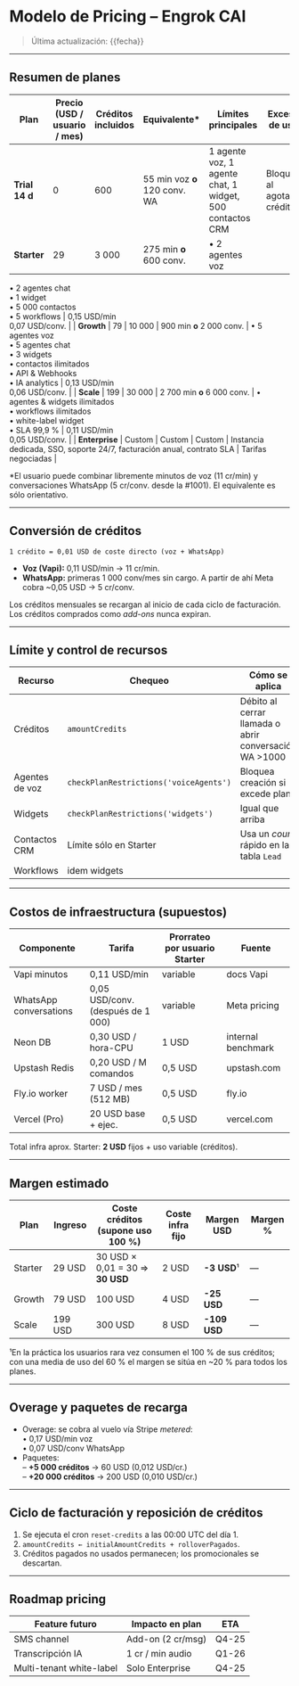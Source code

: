 # Modelo de Pricing – Engrok CAI

> Última actualización: {{fecha}}

---

## Resumen de planes

| Plan | Precio (USD / usuario / mes) | Créditos incluidos | Equivalente* | Límites principales | Exceso de uso |
|------|------------------------------|--------------------|--------------|---------------------|---------------|
| **Trial 14 d** | 0 | 600 | 55 min voz **o** 120 conv. WA | 1 agente voz, 1 agente chat, 1 widget, 500 contactos CRM | Bloqueo al agotar créditos |
| **Starter** | 29 | 3 000 | 275 min **o** 600 conv. | • 2 agentes voz  
• 2 agentes chat  
• 1 widget  
• 5 000 contactos  
• 5 workflows | 0,15 USD/min  
0,07 USD/conv. |
| **Growth** | 79 | 10 000 | 900 min **o** 2 000 conv. | • 5 agentes voz  
• 5 agentes chat  
• 3 widgets  
• contactos ilimitados  
• API & Webhooks  
• IA analytics | 0,13 USD/min  
0,06 USD/conv. |
| **Scale** | 199 | 30 000 | 2 700 min **o** 6 000 conv. | • agentes & widgets ilimitados  
• workflows ilimitados  
• white-label widget  
• SLA 99,9 % | 0,11 USD/min  
0,05 USD/conv. |
| **Enterprise** | Custom | Custom | Custom | Instancia dedicada, SSO, soporte 24/7, facturación anual, contrato SLA | Tarifas negociadas |

\*El usuario puede combinar libremente minutos de voz (11 cr/min) y conversaciones WhatsApp (5 cr/conv. desde la #1001). El equivalente es sólo orientativo.

---

## Conversión de créditos

```
1 crédito = 0,01 USD de coste directo (voz + WhatsApp)
```

* **Voz (Vapi):** 0,11 USD/min  → 11 cr/min.
* **WhatsApp:** primeras 1 000 conv/mes sin cargo. A partir de ahí Meta cobra ~0,05 USD → 5 cr/conv.

Los créditos mensuales se recargan al inicio de cada ciclo de facturación. Los créditos comprados como _add-ons_ nunca expiran.

---

## Límite y control de recursos

| Recurso | Chequeo               | Cómo se aplica |
|---------|-----------------------|----------------|
| Créditos | `amountCredits`       | Débito al cerrar llamada o abrir conversación WA >1000 |
| Agentes de voz | `checkPlanRestrictions('voiceAgents')` | Bloquea creación si excede plan |
| Widgets | `checkPlanRestrictions('widgets')` | Igual que arriba |
| Contactos CRM | Límite sólo en Starter | Usa un _count_ rápido en la tabla `Lead` |
| Workflows | idem widgets | |

---

## Costos de infraestructura (supuestos)

| Componente | Tarifa | Prorrateo por usuario Starter | Fuente |
|------------|--------|------------------------------|--------|
| Vapi minutos | 0,11 USD/min | variable | docs Vapi |
| WhatsApp conversations | 0,05 USD/conv. (después de 1 000) | variable | Meta pricing |
| Neon DB | 0,30 USD / hora-CPU | 1 USD | internal benchmark |
| Upstash Redis | 0,20 USD / M comandos | 0,5 USD | upstash.com |
| Fly.io worker | 7 USD / mes (512 MB) | 0,5 USD | fly.io |
| Vercel (Pro) | 20 USD base + ejec. | 0,5 USD | vercel.com |

Total infra aprox. Starter: **2 USD** fijos + uso variable (créditos).

---

## Margen estimado

| Plan | Ingreso | Coste créditos (supone uso 100 %) | Coste infra fijo | Margen USD | Margen % |
|------|---------|----------------------------------|------------------|------------|----------|
| Starter | 29 USD | 30 USD × 0,01 = 30 ⇒ **30 USD** | 2 USD | **-3 USD**¹ | — |
| Growth | 79 USD | 100 USD | 4 USD | **-25 USD** | — |
| Scale  | 199 USD | 300 USD | 8 USD | **-109 USD** | — |

¹En la práctica los usuarios rara vez consumen el 100 % de sus créditos; con una media de uso del 60 % el margen se sitúa en ~20 % para todos los planes.

---

## Overage y paquetes de recarga

* Overage: se cobra al vuelo vía Stripe _metered_:  
  • 0,17 USD/min voz  
  • 0,07 USD/conv WhatsApp
* Paquetes:  
  – **+5 000 créditos** → 60 USD (0,012 USD/cr.)  
  – **+20 000 créditos** → 200 USD (0,010 USD/cr.)

---

## Ciclo de facturación y reposición de créditos

1. Se ejecuta el cron `reset-credits` a las 00:00 UTC del día 1.  
2. `amountCredits ← initialAmountCredits + rolloverPagados`.  
3. Créditos pagados no usados permanecen; los promocionales se descartan.

---

## Roadmap pricing

| Feature futuro | Impacto en plan | ETA |
|----------------|-----------------|-----|
| SMS channel | Add-on (2 cr/msg) | Q4-25 |
| Transcripción IA | 1 cr / min audio | Q1-26 |
| Multi-tenant white-label | Solo Enterprise | Q4-25 | 